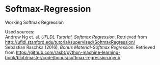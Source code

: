 # Softmax-Regression
Working Softmax Regression

Used sources:  
Andrew Ng et. al. *UFLDL Tutorial, Softmax Regression*. Retrieved from http://ufldl.stanford.edu/tutorial/supervised/SoftmaxRegression/  
Sebastian Raschka (2016), *Bonus Material-Softmax Regression*. Retrieved from https://github.com/rasbt/python-machine-learning-book/blob/master/code/bonus/softmax-regression.ipynb
